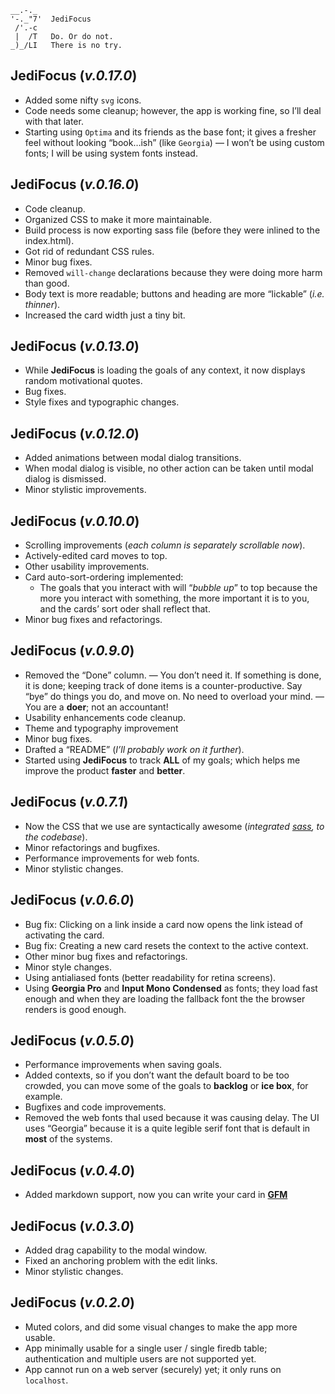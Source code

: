 ```text
__.-._  
'-._"7'  JediFocus
 /'.-c
 |  /T   Do. Or do not.
_)_/LI   There is no try.
```

## **JediFocus** (*v.0.17.0*)

* Added some nifty `svg` icons.
* Code needs some cleanup; however, the app is working fine, so I’ll deal with that later.
* Starting using `Optima` and its friends as the base font; it gives a fresher feel without looking “book…ish” (like `Georgia`) — I won’t be using custom fonts; I will be using system fonts instead.

## **JediFocus** (*v.0.16.0*)

* Code cleanup.
* Organized CSS to make it more maintainable.
* Build process is now exporting sass file (before they were inlined to the index.html).
* Got rid of redundant CSS rules.
* Minor bug fixes.
* Removed `will-change` declarations because they were doing more harm than good.
* Body text is more readable; buttons and heading are more “lickable” (*i.e. thinner*).
* Increased the card width just a tiny bit.

## **JediFocus** (*v.0.13.0*)

* While **JediFocus** is loading the goals of any context, it now displays random motivational quotes.
* Bug fixes.
* Style fixes and typographic changes.

## **JediFocus** (*v.0.12.0*)

* Added animations between modal dialog transitions.
* When modal dialog is visible, no other action can be taken until modal dialog is dismissed.
* Minor stylistic improvements.

## **JediFocus** (*v.0.10.0*)

* Scrolling improvements (*each column is separately scrollable now*).
* Actively-edited card moves to top.
* Other usability improvements.
* Card auto-sort-ordering implemented: 
     * The goals that you interact with will “*bubble up*” to top because the more you interact with something, the more important it is to you, and the cards’ sort oder shall reflect that.
* Minor bug fixes and refactorings.

## **JediFocus** (*v.0.9.0*)

* Removed the “Done” column. — You don’t need it. If something is done, it is done; keeping track of done items is a counter-productive. Say “bye” do things you do, and move on. No need to overload your mind. — You are a **doer**; not an accountant!
* Usability enhancements code cleanup.
* Theme and typography improvement
* Minor bug fixes.
* Drafted a “README” (*I’ll probably work on it further*).
* Started using **JediFocus** to track **ALL** of my goals; which helps me improve the product **faster** and **better**.

## **JediFocus** (*v.0.7.1*)

* Now the CSS that we use are syntactically awesome (*integrated [sass](http://sass-lang.com), to the codebase*).
* Minor refactorings and bugfixes.
* Performance improvements for web fonts.
* Minor stylistic changes.

## **JediFocus** (*v.0.6.0*)

* Bug fix: Clicking on a link inside a card now opens the link istead of activating the card.
* Bug fix: Creating a new card resets the context to the active context.
* Other minor bug fixes and refactorings.
* Minor style changes.
* Using antialiased fonts (better readability for retina screens).
* Using **Georgia Pro** and **Input Mono Condensed** as fonts; they load fast enough and when they are loading the fallback font the the browser renders is good enough.

## **JediFocus** (*v.0.5.0*)

* Performance improvements when saving goals.
* Added contexts, so if you don’t want the default board to be too crowded, you can move some of the goals to **backlog** or **ice box**, for example.
* Bugfixes and code improvements.
* Removed the web fonts thaI used because it was causing delay. The UI uses “Georgia” because it is a quite legible serif font that is default in **most** of the systems.

## **JediFocus** (*v.0.4.0*)

* Added markdown support, now you can write your card in [**GFM**](https://help.github.com/articles/about-writing-and-formatting-on-github/)

## **JediFocus** (*v.0.3.0*)

* Added drag capability to the modal window.
* Fixed an anchoring problem with the edit links.
* Minor stylistic changes.

## **JediFocus** (*v.0.2.0*)

* Muted colors, and did some visual changes to make the app more usable.
* App minimally usable for a single user / single firedb table; authentication and multiple users are not supported yet.
* App cannot run on a web server (securely) yet; it only runs on `localhost`.

